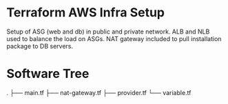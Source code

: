 # Terraform AWS Infra Setup
Setup of ASG (web and db) in public and private network. ALB and NLB used to balance the load on ASGs. NAT gateway included to pull installation package to DB servers. 
# Software Tree
.
├── main.tf
├── nat-gateway.tf
├── provider.tf
└── variable.tf
